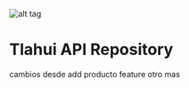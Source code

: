 ![alt tag](https://raw.githubusercontent.com/Tlahui/TlahuiAPI/master/Tlahui.png)

# Tlahui API Repository

cambios desde add producto feature
otro mas